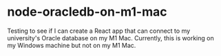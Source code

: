 # node-oracledb-on-m1-mac
Testing to see if I can  create a React app that can connect to my university's Oracle database on my M1 Mac. Currently, this is working on my Windows machine but not on my M1 Mac.
